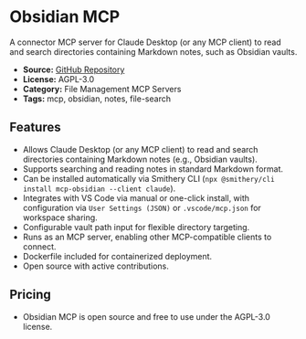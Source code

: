 # Obsidian MCP

A connector MCP server for Claude Desktop (or any MCP client) to read and search directories containing Markdown notes, such as Obsidian vaults.

- **Source:** [GitHub Repository](https://github.com/calclavia/mcp-obsidian)
- **License:** AGPL-3.0
- **Category:** File Management MCP Servers
- **Tags:** mcp, obsidian, notes, file-search

## Features
- Allows Claude Desktop (or any MCP client) to read and search directories containing Markdown notes (e.g., Obsidian vaults).
- Supports searching and reading notes in standard Markdown format.
- Can be installed automatically via Smithery CLI (`npx @smithery/cli install mcp-obsidian --client claude`).
- Integrates with VS Code via manual or one-click install, with configuration via `User Settings (JSON)` or `.vscode/mcp.json` for workspace sharing.
- Configurable vault path input for flexible directory targeting.
- Runs as an MCP server, enabling other MCP-compatible clients to connect.
- Dockerfile included for containerized deployment.
- Open source with active contributions.

## Pricing
- Obsidian MCP is open source and free to use under the AGPL-3.0 license.